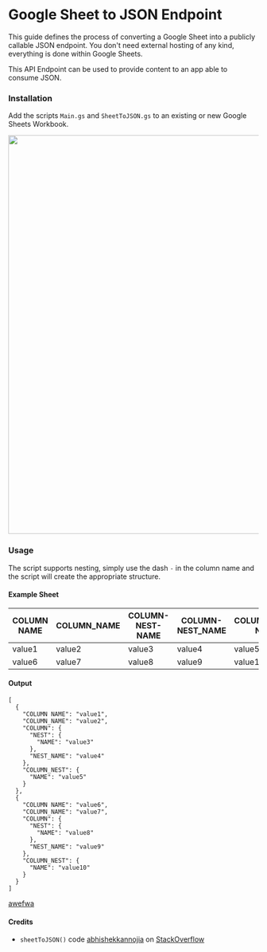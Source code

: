 # Google Sheet to JSON Endpoint

This guide defines the process of converting a Google Sheet into a publicly callable JSON endpoint. You don't need external hosting of any kind, everything is done within Google Sheets.

This API Endpoint can be used to provide content to an app able to consume JSON.

### Installation

Add the scripts `Main.gs` and `SheetToJSON.gs` to an existing or new Google Sheets Workbook.

<img src="https://raw.githubusercontent.com/Link-/gsheetToJSON/master/sheetToJSON.gif" width="800" />

### Usage

The script supports nesting, simply use the dash `-` in the column name and the script will create the appropriate structure.

#### Example Sheet

|COLUMN NAME|COLUMN_NAME|COLUMN-NEST-NAME|COLUMN-NEST_NAME|COLUMN_NEST-NAME|
|---|---|---|---|---|
|value1|value2|value3|value4|value5|
|value6|value7|value8|value9|value10|

#### Output

```
[
  {
    "COLUMN NAME": "value1",
    "COLUMN_NAME": "value2",
    "COLUMN": {
      "NEST": {
        "NAME": "value3"
      },
      "NEST_NAME": "value4"
    },
    "COLUMN_NEST": {
      "NAME": "value5"
    }
  },
  {
    "COLUMN NAME": "value6",
    "COLUMN_NAME": "value7",
    "COLUMN": {
      "NEST": {
        "NAME": "value8"
      },
      "NEST_NAME": "value9"
    },
    "COLUMN_NEST": {
      "NAME": "value10"
    }
  }
]
```

[awefwa](http://google.com) 


#### Credits

- `sheetToJSON()` code [abhishekkannojia](https://stackoverflow.com/users/2386736/abhishekkannojia) on [StackOverflow](https://stackoverflow.com/questions/44178371/converting-csv-to-nested-json-in-javascript)